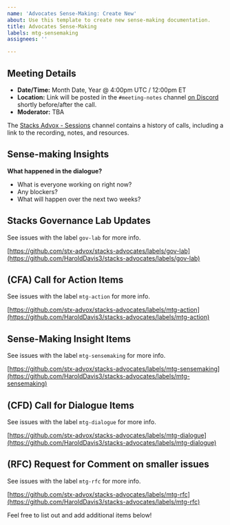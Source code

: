 ```yaml
---
name: 'Advocates Sense-Making: Create New'
about: Use this template to create new sense-making documentation.
title: Advocates Sense-Making
labels: mtg-sensemaking
assignees: ''

---
```


## Meeting Details

- **Date/Time:** Month Date, Year @ 4:00pm UTC / 12:00pm ET
- **Location:** Link will be posted in the `#meeting-notes` channel [on Discord](https://community.blockstack.org/discord) shortly before/after the call.
- **Moderator:** TBA

The [Stacks Advox - Sessions](https://discord.com/channels/621759717756370964/872645232112582707) channel contains a history of calls, including a link to the recording, notes, and resources.

## Sense-making Insights

**What happened in the dialogue?**

- What is everyone working on right now?
- Any blockers?
- What will happen over the next two weeks?

## Stacks Governance Lab Updates

See issues with the label `gov-lab` for more info.

[https://github.com/stx-advox/stacks-advocates/labels/gov-lab](https://github.com/HaroldDavis3/stacks-advocates/labels/gov-lab)

## (CFA) Call for Action Items

See issues with the label `mtg-action` for more info.

[https://github.com/stx-advox/stacks-advocates/labels/mtg-action](https://github.com/HaroldDavis3/stacks-advocates/labels/mtg-action)

## Sense-Making Insight Items

See issues with the label `mtg-sensemaking` for more info.


[https://github.com/stx-advox/stacks-advocates/labels/mtg-sensemaking](https://github.com/HaroldDavis3/stacks-advocates/labels/mtg-sensemaking)


## (CFD) Call for Dialogue Items

See issues with the label `mtg-dialogue` for more info.

[https://github.com/stx-advox/stacks-advocates/labels/mtg-dialogue](https://github.com/HaroldDavis3/stacks-advocates/labels/mtg-dialogue)

## (RFC) Request for Comment on smaller issues

See issues with the label `mtg-rfc` for more info.


[https://github.com/stx-advox/stacks-advocates/labels/mtg-rfc](https://github.com/HaroldDavis3/stacks-advocates/labels/mtg-rfc)


Feel free to list out and add additional items below!
